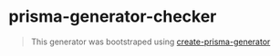 # prisma-generator-checker

> This generator was bootstraped using [create-prisma-generator](https://github.com/YassinEldeeb/create-prisma-generator)
